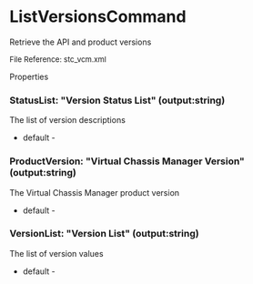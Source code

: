# ListVersionsCommand

Retrieve the API and product versions

<font size="2">File Reference: stc_vcm.xml</font>

<text>Properties</text>

### StatusList: "Version Status List" (output:string)

The list of version descriptions

* default - 
### ProductVersion: "Virtual Chassis Manager Version" (output:string)

The Virtual Chassis Manager product version

* default - 
### VersionList: "Version List" (output:string)

The list of version values

* default - 

